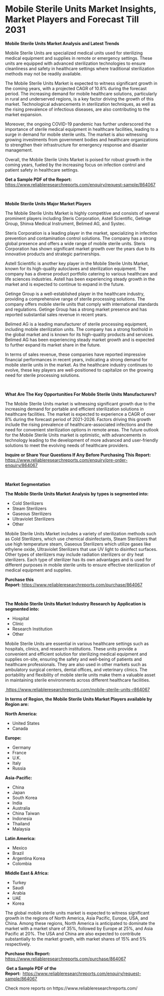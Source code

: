 <p><h1>Mobile Sterile Units Market Insights, Market Players and Forecast Till 2031</h1></p><p><strong>Mobile Sterile Units Market Analysis and Latest Trends</strong></p>
<p><p>Mobile Sterile Units are specialized medical units used for sterilizing medical equipment and supplies in remote or emergency settings. These units are equipped with advanced sterilization technologies to ensure cleanliness and safety in healthcare settings where traditional sterilization methods may not be readily available.</p><p>The Mobile Sterile Units Market is expected to witness significant growth in the coming years, with a projected CAGR of 10.8% during the forecast period. The increasing demand for mobile healthcare solutions, particularly in rural and underserved regions, is a key factor driving the growth of this market. Technological advancements in sterilization techniques, as well as the rising prevalence of infectious diseases, are also contributing to the market expansion.</p><p>Moreover, the ongoing COVID-19 pandemic has further underscored the importance of sterile medical equipment in healthcare facilities, leading to a surge in demand for mobile sterile units. The market is also witnessing growing investments from government bodies and healthcare organizations to strengthen their infrastructure for emergency response and disaster management.</p><p>Overall, the Mobile Sterile Units Market is poised for robust growth in the coming years, fueled by the increasing focus on infection control and patient safety in healthcare settings.</p></p>
<p><strong>Get a Sample PDF of the Report:&nbsp;</strong> <a href="https://www.reliableresearchreports.com/enquiry/request-sample/864067">https://www.reliableresearchreports.com/enquiry/request-sample/864067</a></p>
<p>&nbsp;</p>
<p><strong>Mobile Sterile Units Major Market Players</strong></p>
<p><p>The Mobile Sterile Units Market is highly competitive and consists of several prominent players including Steris Corporation, Astell Scientific, Getinge Group, Shinva Medical Instrument, Belimed AG, and Systec. </p><p>Steris Corporation is a leading player in the market, specializing in infection prevention and contamination control solutions. The company has a strong global presence and offers a wide range of mobile sterile units. Steris Corporation has shown significant market growth over the years due to its innovative products and strategic partnerships. </p><p>Astell Scientific is another key player in the Mobile Sterile Units Market, known for its high-quality autoclaves and sterilization equipment. The company has a diverse product portfolio catering to various healthcare and life sciences industries. Astell has been experiencing steady growth in the market and is expected to continue to expand in the future.</p><p>Getinge Group is a well-established player in the healthcare industry, providing a comprehensive range of sterile processing solutions. The company offers mobile sterile units that comply with international standards and regulations. Getinge Group has a strong market presence and has reported substantial sales revenue in recent years.</p><p>Belimed AG is a leading manufacturer of sterile processing equipment, including mobile sterilization units. The company has a strong foothold in the global market and is known for its high-quality products and services. Belimed AG has been experiencing steady market growth and is expected to further expand its market share in the future.</p><p>In terms of sales revenue, these companies have reported impressive financial performances in recent years, indicating a strong demand for mobile sterile units in the market. As the healthcare industry continues to evolve, these key players are well-positioned to capitalize on the growing need for sterile processing solutions.</p></p>
<p>&nbsp;</p>
<p><strong>What Are The Key Opportunities For Mobile Sterile Units Manufacturers?</strong></p>
<p><p>The Mobile Sterile Units market is witnessing significant growth due to the increasing demand for portable and efficient sterilization solutions in healthcare facilities. The market is expected to experience a CAGR of over 8% during the forecast period of 2021-2026. Factors driving this growth include the rising prevalence of healthcare-associated infections and the need for convenient sterilization options in remote areas. The future outlook for the Mobile Sterile Units market is optimistic, with advancements in technology leading to the development of more advanced and user-friendly solutions to meet the evolving needs of healthcare providers.</p></p>
<p><strong>Inquire or Share Your Questions If Any Before Purchasing This Report:</strong> <a href="https://www.reliableresearchreports.com/enquiry/pre-order-enquiry/864067">https://www.reliableresearchreports.com/enquiry/pre-order-enquiry/864067</a></p>
<p>&nbsp;</p>
<p><strong>Market Segmentation</strong></p>
<p><strong>The Mobile Sterile Units Market Analysis by types is segmented into:</strong></p>
<p><ul><li>Cold Sterilizers</li><li>Steam Sterilizers</li><li>Gaseous Sterilizers</li><li>Ultraviolet Sterilizers</li><li>Other</li></ul></p>
<p><p>Mobile Sterile Units Market includes a variety of sterilization methods such as Cold Sterilizers, which use chemical disinfectants, Steam Sterilizers that use high temperature steam, Gaseous Sterilizers which utilize gases like ethylene oxide, Ultraviolet Sterilizers that use UV light to disinfect surfaces. Other types of sterilizers may include radiation sterilizers or dry heat sterilizers. Each type of sterilizer has its own advantages and is used for different purposes in mobile sterile units to ensure effective sterilization of medical equipment and supplies.</p></p>
<p><strong>Purchase this Report:&nbsp;</strong><a href="https://www.reliableresearchreports.com/purchase/864067">https://www.reliableresearchreports.com/purchase/864067</a></p>
<p>&nbsp;</p>
<p><strong>The Mobile Sterile Units Market Industry Research by Application is segmented into:</strong></p>
<p><ul><li>Hospital</li><li>Clinic</li><li>Research Institution</li><li>Other</li></ul></p>
<p><p>Mobile Sterile Units are essential in various healthcare settings such as hospitals, clinics, and research institutions. These units provide a convenient and efficient solution for sterilizing medical equipment and supplies on-site, ensuring the safety and well-being of patients and healthcare professionals. They are also used in other markets such as ambulatory surgical centers, dental offices, and veterinary clinics. The portability and flexibility of mobile sterile units make them a valuable asset in maintaining sterile environments across different healthcare facilities.</p></p>
<p><a href="https://www.reliableresearchreports.com/mobile-sterile-units-r864067">&nbsp;https://www.reliableresearchreports.com/mobile-sterile-units-r864067</a></p>
<p><strong>In terms of Region, the Mobile Sterile Units Market Players available by Region are:</strong></p>
<p>
    <p> <strong> North America: </strong>
        <ul>
            <li>United States</li>
            <li>Canada</li>
        </ul>
        </p> 
    <p> <strong> Europe: </strong>
        <ul>
            <li>Germany</li>
            <li>France</li>
            <li>U.K.</li>
            <li>Italy</li>
            <li>Russia</li>
        </ul>
        </p> 
    <p> <strong> Asia-Pacific: </strong>
        <ul>
            <li>China</li>
            <li>Japan</li>
            <li>South Korea</li>
            <li>India</li>
            <li>Australia</li>
            <li>China Taiwan</li>
            <li>Indonesia</li>
            <li>Thailand</li>
            <li>Malaysia</li>
        </ul>
        </p> 
    <p> <strong> Latin America: </strong>
        <ul>
            <li>Mexico</li>
            <li>Brazil</li>
            <li>Argentina Korea</li>
            <li>Colombia</li>
        </ul>
        </p> 
    <p> <strong> Middle East & Africa: </strong>
        <ul>
            <li>Turkey</li>
            <li>Saudi</li>
            <li>Arabia</li>
            <li>UAE</li>
            <li>Korea</li>
        </ul>
    </p>
    </p>
<p><p>The global mobile sterile units market is expected to witness significant growth in the regions of North America, Asia Pacific, Europe, USA, and China. Among these regions, North America is anticipated to dominate the market with a market share of 35%, followed by Europe at 25%, and Asia Pacific at 20%. The USA and China are also expected to contribute substantially to the market growth, with market shares of 15% and 5% respectively.</p></p>
<p><strong>Purchase this Report: </strong><a href="https://www.reliableresearchreports.com/purchase/864067">https://www.reliableresearchreports.com/purchase/864067</a></p>
<p>&nbsp;<strong>Get a Sample PDF of the Report:&nbsp;&nbsp;</strong><a href="https://www.reliableresearchreports.com/enquiry/request-sample/864067">https://www.reliableresearchreports.com/enquiry/request-sample/864067</a></p>
<p><strong></strong></p>
<p>Check more reports on https://www.reliableresearchreports.com/</p>